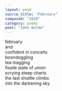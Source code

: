 ```yaml
---
layout: poem
source_title: "February"
composed: "2010"
category: poems
poet: "John Hulme"
---
```


february  
and  
confident in conceits  
boondoggling  
tea-bagging  
fissile state of union  
scrying steep charts  
the last shuttle climbs  
into the darkening sky  
